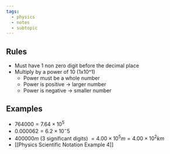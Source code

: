 ```yaml
---
tags:
  - physics
  - notes
  - subtopic
---
```


## Rules
- Must have 1 non zero digit before the decimal place
- Multiply by a power of 10 (1x10^1)
	- Power must be a whole number
	- Power is positive $\rightarrow$ larger number
	- Power is negative $\rightarrow$ smaller number


## Examples

- $764000 = 7.64 \times 10^5$
- $0.000062 = 6.2 \times 10^-5$
- $400000m$ (3 significant digits) $= 4.00 \times 10^5 m = 4.00 \times 10^2 km$
- [[Physics Scientific Notation Example 4]]
